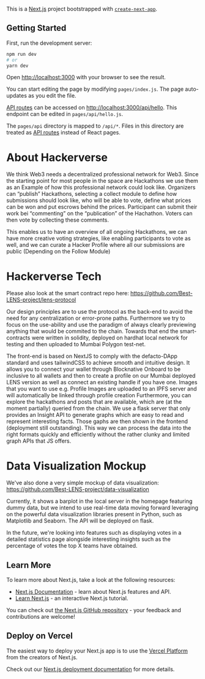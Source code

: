 This is a [Next.js](https://nextjs.org/) project bootstrapped with [`create-next-app`](https://github.com/vercel/next.js/tree/canary/packages/create-next-app).

## Getting Started

First, run the development server:

```bash
npm run dev
# or
yarn dev
```

Open [http://localhost:3000](http://localhost:3000) with your browser to see the result.

You can start editing the page by modifying `pages/index.js`. The page auto-updates as you edit the file.

[API routes](https://nextjs.org/docs/api-routes/introduction) can be accessed on [http://localhost:3000/api/hello](http://localhost:3000/api/hello). This endpoint can be edited in `pages/api/hello.js`.

The `pages/api` directory is mapped to `/api/*`. Files in this directory are treated as [API routes](https://nextjs.org/docs/api-routes/introduction) instead of React pages.

# About Hackerverse

We think Web3 needs a decentralized professional network for Web3. Since the starting point for most people in the space are Hackathons we use them as an Example of how this professional network could look like.
Organizers can “publish” Hackathons, selecting a collect module to define how submissions should look like, who will be able to vote, define what prices can be won and put escrows behind the prices.
Participant can submit their work bei “commenting” on the “publication” of the Hachathon. Voters can then vote by collecting these comments.

This enables us to have an overview of all ongoing Hackathons, we can have more creative voting strategies, like enabling participants to vote as well, and we can curate a Hacker Profile where all our submissions are public (Depending on the Follow Module)

# Hackerverse Tech

Please also look at the smart contract repo here: https://github.com/Best-LENS-project/lens-protocol

Our design principles are to use the protocol as the back-end to avoid the need for any centralization or error-prone paths. Furthermore we try to focus on the use-ability and use the paradigm of always clearly previewing anything that would be commited to the chain.
Towards that end the smart-contracts were written in solidity, deployed on hardhat local network for testing and then uploaded to Mumbai Polygon test-net.

<!-- [chris may add somehting here #happypath] -->

The front-end is based on NextJS to comply with the defacto-DApp standard and uses tailwindCSS to achieve smooth and intuitive design.
It allows you to connect your wallet through Blocknative Onboard to be inclusive to all wallets and then to create a profile on our Mumbai deployed LENS version as well as connect an existing handle if you have one.
Images that you want to use e.g. Profile Images are uploaded to an IPFS server and will automatically be linked through profile creation
Furthermore, you can explore the hackathons and posts that are available, which are (at the moment partially) queried from the chain.
We use a flask server that only provides an Insight API to generate graphs which are easy to read and represent interesting facts. Those gaphs are then shown in the frontend (deployment still outstanding). This way we can process the data into the right formats quickly and efficiently without the rather clunky and limited graph APIs that JS offers.

# Data Visualization Mockup

We've also done a very simple mockup of data visualization: https://github.com/Best-LENS-project/data-visualization

Currently, it shows a barplot in the local server in the homepage featuring dummy data, but we intend to use real-time data moving forward leveraging on the powerful data visualization libraries present in Python, such as Matplotlib and Seaborn. The API will be deployed on flask.

In the future, we're looking into features such as displaying votes in a detailed statistics page alongside interesting insights such as the percentage of votes the top X teams have obtained.

## Learn More

To learn more about Next.js, take a look at the following resources:

- [Next.js Documentation](https://nextjs.org/docs) - learn about Next.js features and API.
- [Learn Next.js](https://nextjs.org/learn) - an interactive Next.js tutorial.

You can check out [the Next.js GitHub repository](https://github.com/vercel/next.js/) - your feedback and contributions are welcome!

## Deploy on Vercel

The easiest way to deploy your Next.js app is to use the [Vercel Platform](https://vercel.com/new?utm_medium=default-template&filter=next.js&utm_source=create-next-app&utm_campaign=create-next-app-readme) from the creators of Next.js.

Check out our [Next.js deployment documentation](https://nextjs.org/docs/deployment) for more details.
